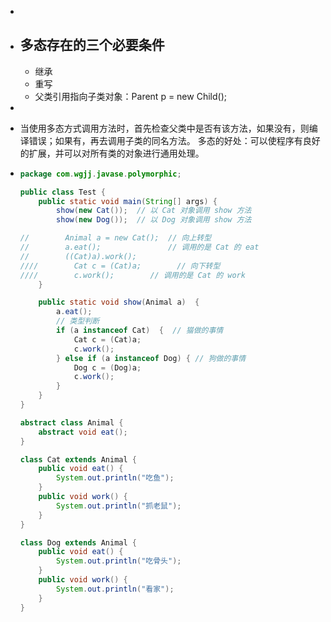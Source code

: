-
- ## 多态存在的三个必要条件
  
  *   继承
  *   重写
  *   父类引用指向子类对象：Parent p = new Child();
-
- 当使用多态方式调用方法时，首先检查父类中是否有该方法，如果没有，则编译错误；如果有，再去调用子类的同名方法。
  多态的好处：可以使程序有良好的扩展，并可以对所有类的对象进行通用处理。
- ```java
  package com.wgjj.javase.polymorphic;
  
  public class Test {
      public static void main(String[] args) {
          show(new Cat());  // 以 Cat 对象调用 show 方法
          show(new Dog());  // 以 Dog 对象调用 show 方法
  
  //        Animal a = new Cat();  // 向上转型
  //        a.eat();               // 调用的是 Cat 的 eat
  //        ((Cat)a).work();
  ////        Cat c = (Cat)a;        // 向下转型
  ////        c.work();        // 调用的是 Cat 的 work
      }
  
      public static void show(Animal a)  {
          a.eat();
          // 类型判断
          if (a instanceof Cat)  {  // 猫做的事情
              Cat c = (Cat)a;
              c.work();
          } else if (a instanceof Dog) { // 狗做的事情
              Dog c = (Dog)a;
              c.work();
          }
      }
  }
  
  abstract class Animal {
      abstract void eat();
  }
  
  class Cat extends Animal {
      public void eat() {
          System.out.println("吃鱼");
      }
      public void work() {
          System.out.println("抓老鼠");
      }
  }
  
  class Dog extends Animal {
      public void eat() {
          System.out.println("吃骨头");
      }
      public void work() {
          System.out.println("看家");
      }
  }
  
  ```